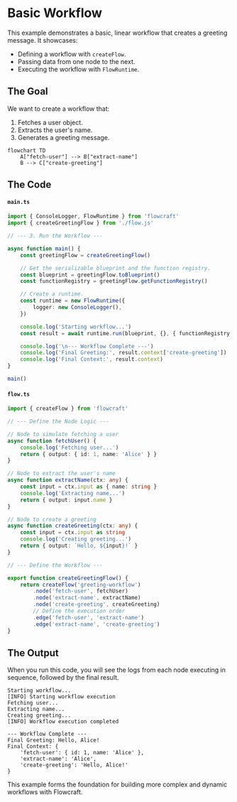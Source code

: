 # Basic Workflow

This example demonstrates a basic, linear workflow that creates a greeting message. It showcases:
- Defining a workflow with `createFlow`.
- Passing data from one node to the next.
- Executing the workflow with `FlowRuntime`.

## The Goal

We want to create a workflow that:
1. Fetches a user object.
2. Extracts the user's name.
3. Generates a greeting message.

```mermaid
flowchart TD
	A["fetch-user"] --> B["extract-name"]
	B --> C["create-greeting"]
```

## The Code

#### `main.ts`
```typescript
import { ConsoleLogger, FlowRuntime } from 'flowcraft'
import { createGreetingFlow } from './flow.js'

// --- 3. Run the Workflow ---

async function main() {
	const greetingFlow = createGreetingFlow()

	// Get the serializable blueprint and the function registry.
	const blueprint = greetingFlow.toBlueprint()
	const functionRegistry = greetingFlow.getFunctionRegistry()

	// Create a runtime.
	const runtime = new FlowRuntime({
		logger: new ConsoleLogger(),
	})

	console.log('Starting workflow...')
	const result = await runtime.run(blueprint, {}, { functionRegistry })

	console.log('\n--- Workflow Complete ---')
	console.log('Final Greeting:', result.context['create-greeting'])
	console.log('Final Context:', result.context)
}

main()
```

#### `flow.ts`
```typescript
import { createFlow } from 'flowcraft'

// --- Define the Node Logic ---

// Node to simulate fetching a user
async function fetchUser() {
	console.log('Fetching user...')
	return { output: { id: 1, name: 'Alice' } }
}

// Node to extract the user's name
async function extractName(ctx: any) {
	const input = ctx.input as { name: string }
	console.log('Extracting name...')
	return { output: input.name }
}

// Node to create a greeting
async function createGreeting(ctx: any) {
	const input = ctx.input as string
	console.log('Creating greeting...')
	return { output: `Hello, ${input}!` }
}

// --- Define the Workflow ---

export function createGreetingFlow() {
	return createFlow('greeting-workflow')
		.node('fetch-user', fetchUser)
		.node('extract-name', extractName)
		.node('create-greeting', createGreeting)
		// Define the execution order
		.edge('fetch-user', 'extract-name')
		.edge('extract-name', 'create-greeting')
}
```

## The Output

When you run this code, you will see the logs from each node executing in sequence, followed by the final result.

```
Starting workflow...
[INFO] Starting workflow execution
Fetching user...
Extracting name...
Creating greeting...
[INFO] Workflow execution completed

--- Workflow Complete ---
Final Greeting: Hello, Alice!
Final Context: {
	'fetch-user': { id: 1, name: 'Alice' },
	'extract-name': 'Alice',
	'create-greeting': 'Hello, Alice!'
}
```

This example forms the foundation for building more complex and dynamic workflows with Flowcraft.
